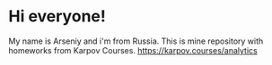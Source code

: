 # Hi everyone!
My name is Arseniy and i'm from Russia. This is mine repository with homeworks from Karpov Courses.
https://karpov.courses/analytics
